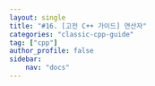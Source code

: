 ```yaml
---
layout: single
title: "#16. [고전 C++ 가이드] 연산자"
categories: "classic-cpp-guide"
tag: ["cpp"]
author_profile: false
sidebar: 
    nav: "docs"
---
```

